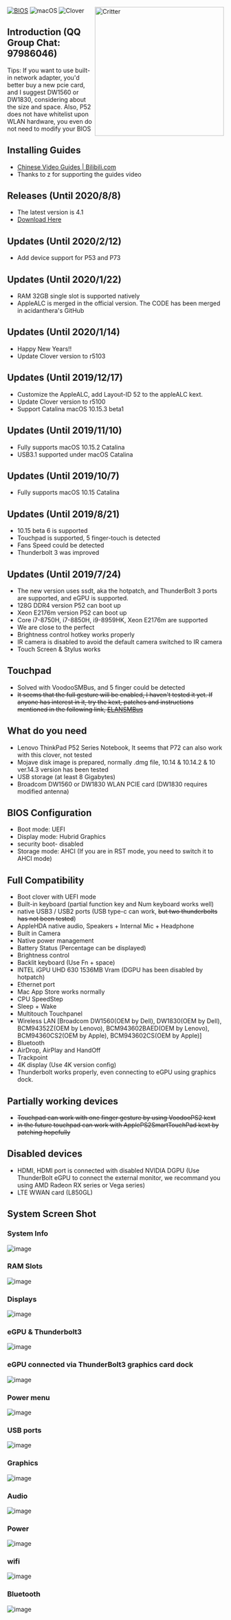 [![BIOS](https://img.shields.io/badge/BIOS-1.37-brightgreen.svg)](https://pcsupport.lenovo.com/us/en/products/LAPTOPS-AND-NETBOOKS/THINKPAD-P-SERIES-LAPTOPS/THINKPAD-P52-TYPE-20M9-20MA/20M9/downloads/DS504024)
![macOS](https://img.shields.io/badge/macOS-11.0%20beta4-orange.svg)
![Clover](https://img.shields.io/badge/OpenCore-0.6.0-yellowgreen.svg)
<img align="right" src="https://www.notebookcheck.net/uploads/tx_nbc2/teaser1_25.jpg" alt="Critter" width="300">
## Introduction (QQ Group Chat: 97986046)

Tips: If you want to use built-in network adapter, you'd better buy a new pcie card, and I suggest DW1560 or DW1830, considering about the size and space. Also, P52 does not have whitelist upon WLAN hardware, you even do not need to modify your BIOS

## Installing Guides
- [Chinese Video Guides | Bilibili.com](https://space.bilibili.com/188733433?from=search&seid=782751373682115347)
- Thanks to z for supporting the guides video

## Releases (Until 2020/8/8)
- The latest version is 4.1
- [Download Here](https://github.com/liuyishengalan/ThinkPad-P52-Hackintosh/releases/download/4.1/P52.OC.11.0.Beta4.zip)

## Updates (Until 2020/2/12)
- Add device support for P53 and P73

## Updates (Until 2020/1/22)
- RAM 32GB single slot is supported natively
- AppleALC is merged in the official version. The CODE has been merged in acidanthera's GitHub

## Updates (Until 2020/1/14)
- Happy New Years!!
- Update Clover version to r5103

## Updates (Until 2019/12/17)
- Customize the AppleALC, add Layout-ID 52 to the appleALC kext.
- Update Clover version to r5100
- Support Catalina macOS 10.15.3 beta1

## Updates (Until 2019/11/10)
- Fully supports macOS 10.15.2 Catalina
- USB3.1 supported under macOS Catalina
## Updates (Until 2019/10/7)
- Fully supports macOS 10.15 Catalina
## Updates (Until 2019/8/21)
- 10.15 beta 6 is supported
- Touchpad is supported, 5 finger-touch is detected
- Fans Speed could be detected
- Thunderbolt 3 was improved

## Updates (Until 2019/7/24)
- The new version uses ssdt, aka the hotpatch, and ThunderBolt 3 ports are supported, and eGPU is supported.
- 128G DDR4 version P52 can boot up
- Xeon E2176m version P52 can boot up
- Core i7-8750H, i7-8850H, i9-8959HK, Xeon E2176m are supported
- We are close to the perfect
- Brightness control hotkey works properly
- IR camera is disabled to avoid the default camera switched to IR camera
- Touch Screen & Stylus works

## Touchpad
- Solved with VoodooSMBus, and 5 finger could be detected
- ~~It seems that the full gesture will be enabled, I haven't tested it yet. If anyone has interest in it, try the kext, patches and instructions mentioned in the following link, [ELANSMBus](https://github.com/gokula/ELANSMBus)~~
## What do you need
- Lenovo ThinkPad P52 Series Notebook, It seems that P72 can also work with this clover, not tested
- Mojave disk image is prepared, normally .dmg file, 10.14 & 10.14.2 & 10 ver.14.3 version has been tested
- USB storage (at least 8 Gigabytes)
- Broadcom DW1560 or DW1830 WLAN PCIE card (DW1830 requires modified antenna)

## BIOS Configuration
- Boot mode: UEFI
- Display mode: Hubrid Graphics
- security boot- disabled
- Storage mode: AHCI (If you are in RST mode, you need to switch it to AHCI mode)

## Full Compatibility
- Boot clover with UEFI mode
- Built-in keyboard (partial function key and Num keyboard works well)
- native USB3 / USB2 ports (USB type-c can work, ~~but two thunderbolts has not been tested~~)
- AppleHDA native audio, Speakers + Internal Mic + Headphone
- Built in Camera
- Native power management
- Battery Status (Percentage can be displayed)
- Brightness control 
- Backlit keyboard (Use Fn + space)
- INTEL iGPU UHD 630 1536MB Vram (DGPU has been disabled by hotpatch)
- Ethernet port
- Mac App Store works normally
- CPU SpeedStep
- Sleep + Wake
- Multitouch Touchpanel
- Wireless LAN [Broadcom DW1560(OEM by Dell), DW1830(OEM by Dell), BCM94352Z(OEM by Lenovo), BCM943602BAED(OEM by Lenovo), BCM94360CS2(OEM by Apple), BCM943602CS(OEM by Apple)]
- Bluetooth
- AirDrop, AirPlay and HandOff
- Trackpoint
- 4K display (Use 4K version config)
- Thunderbolt works properly, even connecting to eGPU using graphics dock.
## Partially working devices
- ~~Touchpad can work with one finger gesture by using VoodooPS2 kext~~
- ~~in the future touchpad can work with ApplePS2SmartTouchPad kext by patching hopefully~~

## Disabled devices
- HDMI, HDMI port is connected with disabled NVIDIA DGPU (Use ThunderBolt eGPU to connect the external monitor, we recommand you using AMD Radeon RX series or Vega series)
- LTE WWAN card (L850GL)

## System Screen Shot
### System Info
![image](https://github.com/liuyishengalan/ThinkPad-P52-Hackintosh/blob/master/ScreenShots/sys.png)
### RAM Slots
![image](https://github.com/liuyishengalan/ThinkPad-P52-Hackintosh/blob/master/ScreenShots/mem.png)
### Displays
![image](https://github.com/liuyishengalan/ThinkPad-P52-Hackintosh/blob/master/ScreenShots/display.png)
### eGPU & Thunderbolt3
![image](https://github.com/liuyishengalan/ThinkPad-P52-Hackintosh/blob/master/ScreenShots/tb.jpg)
### eGPU connected via ThunderBolt3 graphics card dock
![image](https://github.com/liuyishengalan/ThinkPad-P52-Hackintosh/blob/master/ScreenShots/tbdockpv.jpg)
### Power menu
![image](https://github.com/liuyishengalan/ThinkPad-P52-Hackintosh/blob/master/ScreenShots/powermenu.png)
### USB ports
![image](https://github.com/liuyishengalan/ThinkPad-P52-Hackintosh/blob/master/ScreenShots/usb.png)
### Graphics
![image](https://github.com/liuyishengalan/ThinkPad-P52-Hackintosh/blob/master/ScreenShots/graphics.png)
### Audio
![image](https://github.com/liuyishengalan/ThinkPad-P52-Hackintosh/blob/master/ScreenShots/audio.png)
### Power
![image](https://github.com/liuyishengalan/ThinkPad-P52-Hackintosh/blob/master/ScreenShots/batt.png)
### wifi
![image](https://github.com/liuyishengalan/ThinkPad-P52-Hackintosh/blob/master/ScreenShots/wifi.png)
### Bluetooth
![image](https://github.com/liuyishengalan/ThinkPad-P52-Hackintosh/blob/master/ScreenShots/bt.png)


